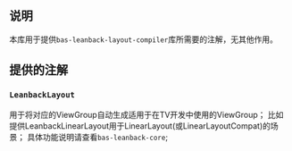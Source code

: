 ## 说明
本库用于提供`bas-leanback-layout-compiler`库所需要的注解，无其他作用。

## 提供的注解
### `LeanbackLayout`
用于将对应的ViewGroup自动生成适用于在TV开发中使用的ViewGroup；
比如提供LeanbackLinearLayout用于LinearLayout(或LinearLayoutCompat)的场景；
具体功能说明请查看`bas-leanback-core`;